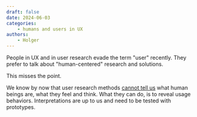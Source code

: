 ```yaml
---
draft: false
date: 2024-06-03
categories:
    - humans and users in UX
authors:
    - Holger
---
```


People in UX and in user research evade the term "user" recently. They prefer to talk about "human-centered" research and solutions.

This misses the point.

We know by now that user research methods [cannot tell us](https://osf.io/ezcuj/) what human beings are, what they feel and think. What they can do, is to reveal usage behaviors. Interpretations are up to us and need to be tested with prototypes.